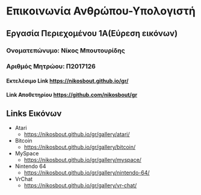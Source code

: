 # Επικοινωνία Ανθρώπου-Υπολογιστή
## Εργασία Περιεχομένου 1Α(Εύρεση εικόνων)
### Ονοματεπώνυμο: Νίκος Μπουτουρίδης
### Αριθμός Μητρώου: Π2017126
#### Εκτελέσιμο Link https://nikosbout.github.io/gr/
#### Link Αποθετηρίου https://github.com/nikosbout/gr
## Links Εικόνων
- Atari
  - https://nikosbout.github.io/gr/gallery/atari/
- Bitcoin
  - https://nikosbout.github.io/gr/gallery/bitcoin/
- MySpace
  - https://nikosbout.github.io/gr/gallery/myspace/
- Nintendo 64
  - https://nikosbout.github.io/gr/gallery/nintendo-64/
- VrChat
  - https://nikosbout.github.io/gr/gallery/vr-chat/
